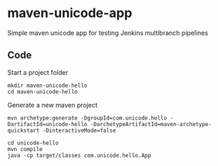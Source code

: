 # maven-unicode-app
Simple maven unicode app for testing Jenkins multibranch pipelines


## Code

Start a project folder

```
mkdir maven-unicode-hello
cd maven-unicode-hello
```
Generate a new maven project

```
mvn archetype:generate -DgroupId=com.unicode.hello -DartifactId=unicode-hello -DarchetypeArtifactId=maven-archetype-quickstart -DinteractiveMode=false

cd unicode-hello
mvn compile
java -cp target/classes com.unicode.hello.App
```
